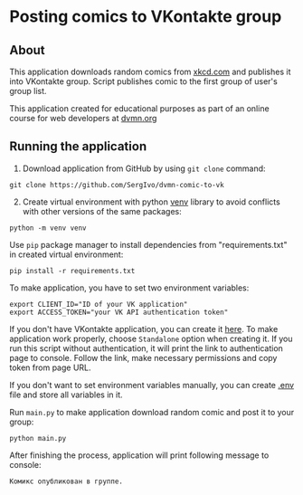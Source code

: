 # Posting comics to VKontakte group

## About

This application downloads  random comics from [xkcd.com](https://xkcd.com) and publishes it into VKontakte group. Script publishes comic to the first group of user's group list.

This application created for educational purposes as part of an online course for web developers at [dvmn.org](https://dvmn.org/)

## Running the application

1. Download application from GitHub by using `git clone` command:
```
git clone https://github.com/SergIvo/dvmn-comic-to-vk
```
2. Create virtual environment with python [venv](https://docs.python.org/3/library/venv.html) library to avoid conflicts with other versions of the same packages:
```
python -m venv venv
```
Use `pip` package manager to install dependencies from "requirements.txt" in created virtual environment:
```
pip install -r requirements.txt
```
To make application, you have to set two environment variables:
```
export CLIENT_ID="ID of your VK application"
export ACCESS_TOKEN="your VK API authentication token"
```
If you don't have VKontakte application, you can create it [here](https://vk.com/editapp?act=create). To make application work properly, choose `Standalone` option when creating it.
If you run this script without authentication, it will print the link to authentication page to console. Follow the link, make necessary permissions and copy token from page URL.

If you don't want to set environment variables manually, you can create [.env](https://pypi.org/project/python-dotenv/#getting-started) file and store all variables in it. 

Run `main.py` to make application download random comic and post it to your group:
```
python main.py
```
After finishing the process, application will print following message to console:
```
Комикс опубликован в группе.
```